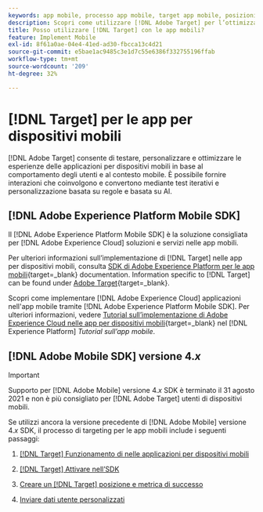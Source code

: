 ```yaml
---
keywords: app mobile, processo app mobile, target app mobile, posizioni target mobili, metriche di successo app dispositivi mobili
description: Scopri come utilizzare [!DNL Adobe Target] per l’ottimizzazione e la personalizzazione delle app mobili, con test iterativi e personalizzazione basata su regole e basata su AI.
title: Posso utilizzare [!DNL Target] con le app mobili?
feature: Implement Mobile
exl-id: 8f61a0ae-04e4-41ed-ad30-fbcca13c4d21
source-git-commit: e5bae1ac9485c3e1d7c55e6386f332755196ffab
workflow-type: tm+mt
source-wordcount: '209'
ht-degree: 32%

---
```


# [!DNL Target] per le app per dispositivi mobili

[!DNL Adobe Target] consente di testare, personalizzare e ottimizzare le esperienze delle applicazioni per dispositivi mobili in base al comportamento degli utenti e al contesto mobile. È possibile fornire interazioni che coinvolgono e convertono mediante test iterativi e personalizzazione basata su regole e basata su AI.

## [!DNL Adobe Experience Platform Mobile SDK]

Il [!DNL Adobe Experience Platform Mobile SDK] è la soluzione consigliata per [!DNL Adobe Experience Cloud] soluzioni e servizi nelle app mobili.

Per ulteriori informazioni sull’implementazione di [!DNL Target] nelle app per dispositivi mobili, consulta [SDK di Adobe Experience Platform per le app mobili](https://developer.adobe.com/client-sdks/documentation/){target=_blank} documentation. Information specific to [!DNL Target] can be found under [Adobe Target](https://developer.adobe.com/client-sdks/documentation/adobe-target/){target=_blank}.

Scopri come implementare [!DNL Adobe Experience Cloud] applicazioni nell&#39;app mobile tramite [!DNL Adobe Experience Platform Mobile SDK]. Per ulteriori informazioni, vedere [Tutorial sull’implementazione di Adobe Experience Cloud nelle app per dispositivi mobili](https://experienceleague.adobe.com/docs/platform-learn/implement-web-sdk/overview.html?lang=it){target=_blank} nel [!DNL Experience Platform] *Tutorial sull’app mobile*.

## [!DNL Adobe Mobile SDK] versione 4.*x*

>[!IMPORTANT]
>
>Supporto per [!DNL Adobe Mobile] versione 4.*x* SDK è terminato il 31 agosto 2021 e non è più consigliato per [!DNL Adobe Target] utenti di dispositivi mobili.
>
>Se utilizzi ancora la versione precedente di [!DNL Adobe Mobile] versione 4.*x* SDK, il processo di targeting per le app mobili include i seguenti passaggi:
>
>1. [ [!DNL Target] Funzionamento di nelle applicazioni per dispositivi mobili](/help/dev/implement/mobile/how-target-works-mobile-apps.md)
>1. [ [!DNL Target] Attivare nell’SDK](/help/dev/implement/mobile/enable-target-in-sdk.md)
>
>1. [Creare un [!DNL Target] posizione e metrica di successo](/help/dev/implement/mobile/mobile-create-location-and-metric.md)
>
>1. [Inviare dati utente personalizzati](/help/dev/implement/mobile/mobile-custom-user-data.md)
